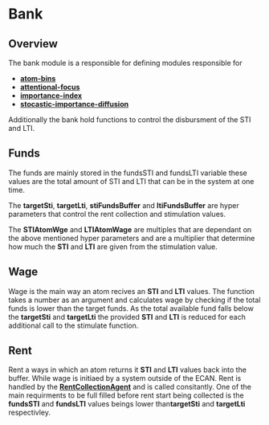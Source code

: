 # Bank

## Overview

The bank module is a responsible for defining modules responsible for 

- [**atom-bins**](atom-bins/README.md)
- [**attentional-focus**](attontional-focus/README.md)
- [**importance-index**](importance-index/README.md)
- [**stocastic-importance-diffusion**](importance-index/README.md)

Additionally the bank hold functions to control the disbursment of the STI and LTI.

## Funds

The funds are mainly stored in the fundsSTI and fundsLTI variable 
these values are the total amount of STI and LTI that can be in the system at one time.

The **targetSti**, **targetLti**, **stiFundsBuffer** and **ltiFundsBuffer** are hyper parameters
that control the rent collection and stimulation values.

The **STIAtomWge** and **LTIAtomWage** are multiples that are dependant on the above mentioned hyper parameters
and are a multiplier that determine how much the **STI** and **LTI** are given from the stimulation value.

## Wage

Wage is the main way an atom recives an **STI** and **LTI** values. The function takes a number as an argument
and calculates wage by checking if the total funds is lower than the target funds. As the total available fund falls
below the **targetSti** and **targetLti** the provided **STI** and **LTI** is reduced for each additional call to the stimulate
function.

## Rent

Rent a ways in which an atom returns it **STI** and **LTI** values back into the buffer. While wage is initiaed by a system outside of
the ECAN. Rent is handled by the [**RentCollectionAgent**](../../attention/agents/mettaAgents/RentCollectionAgent) and is called consitantly.
One of the main requirments to be full filled before rent start being collected is the **fundsSTI** and **fundsLTI** values beings lower
than**targetSti** and **targetLti** respectivley.



